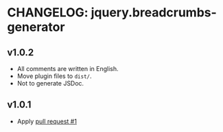 # CHANGELOG: jquery.breadcrumbs-generator

## v1.0.2
- All comments are written in English.
- Move plugin files to `dist/`.
- Not to generate JSDoc.

## v1.0.1
- Apply [pull request #1](https://github.com/sutara79/jquery.breadcrumbs-generator/pull/1)
